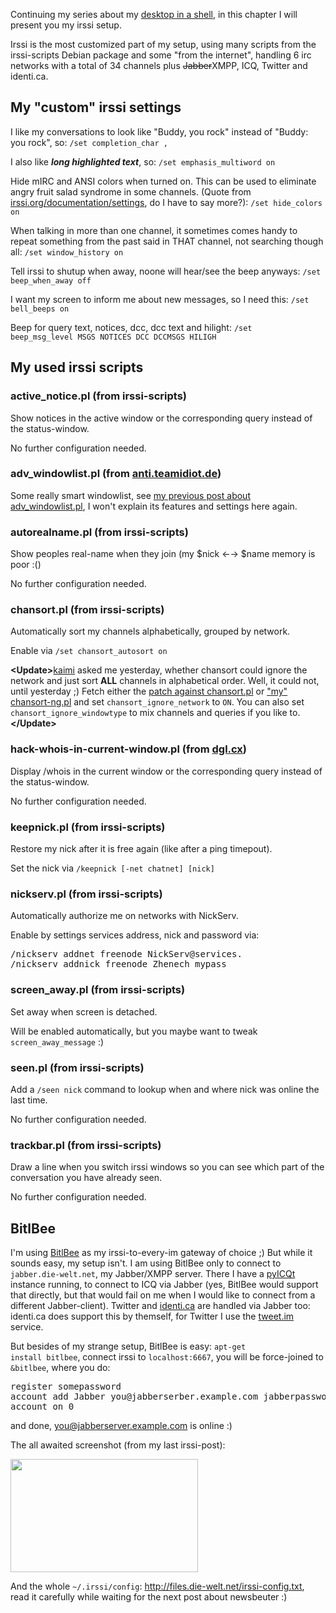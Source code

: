 <html><body><p>Continuing my series about my <a href="https://www.die-welt.net/2011/02/desktop-in-a-shell/">desktop in a shell</a>, in this chapter I will present you my irssi setup.

Irssi is the most customized part of my setup, using many scripts from the irssi-scripts Debian package and some "from the internet", handling 6 irc networks with a total of 34 channels plus <del>Jabber</del>XMPP, ICQ, Twitter and identi.ca.﻿

</p><h2>My "custom" irssi settings</h2>

I like my conversations to look like "Buddy, you rock" instead of "Buddy: you rock", so:
<code>/set completion_char ,</code>

I also like <strong>*long highlighted text*</strong>, so:
<code>/set emphasis_multiword on</code>

Hide mIRC and ANSI colors when turned on. This can be used to eliminate angry fruit salad syndrome in some channels. (Quote from <a href="http://irssi.org/documentation/settings">irssi.org/documentation/settings</a>, do I have to say more?):
<code>/set hide_colors on</code>

When talking in more than one channel, it sometimes comes handy to repeat something from the past said in THAT channel, not searching though all:
<code>/set window_history on</code>

Tell irssi to shutup when away, noone will hear/see the beep anyways:
<code>/set beep_when_away off</code>

I want my screen to inform me about new messages, so I need this:
<code>/set bell_beeps on</code>

Beep for query text, notices, dcc, dcc text and hilight:
<code>/set beep_msg_level MSGS NOTICES DCC DCCMSGS HILIGH</code>

<h2>My used irssi scripts</h2>
<h3>active_notice.pl (from irssi-scripts)</h3>
Show notices in the active window or the corresponding query instead of the status-window.

No further configuration needed.

<h3>adv_windowlist.pl (from <a href="http://anti.teamidiot.de/static/nei/*/Code/Irssi/adv_windowlist.pl">anti.teamidiot.de</a>)</h3>
Some really smart windowlist, see <a href="http://www.die-welt.net/2010/12/because-people-asked-my-irssi-advanced-windowlist-setup/">my previous post about adv_windowlist.pl</a>, I won't explain its features and settings here again.

<h3>autorealname.pl (from irssi-scripts)</h3>
Show peoples real-name when they join (my $nick ←→ $name memory is poor :()

No further configuration needed.

<h3>chansort.pl (from irssi-scripts)</h3>
Automatically sort my channels alphabetically, grouped by network.

Enable via <code>/set chansort_autosort on</code>

<strong>&lt;Update&gt;</strong><a href="http://identi.ca/kaimi">kaimi</a> asked me yesterday, whether chansort could ignore the network and just sort <strong>ALL</strong> channels in alphabetical order. Well, it could not, until yesterday ;) Fetch either the <a href="http://files.die-welt.net/irssi/chansort-ignore.patch">patch against chansort.pl</a> or <a href="http://files.die-welt.net/irssi/chansort-ng.pl">"my" chansort-ng.pl</a> and set <code>chansort_ignore_network</code> to <code>ON</code>. You can also set <code>chansort_ignore_windowtype</code> to mix channels and queries if you like to.<strong>&lt;/Update&gt;</strong>

<h3>hack-whois-in-current-window.pl (from <a href="http://dgl.cx/irssi/hack-whois-in-current-window.pl">dgl.cx</a>)</h3>
Display /whois in the current window or the corresponding query instead of the status-window.

No further configuration needed.

<h3>keepnick.pl (from irssi-scripts)</h3>
Restore my nick after it is free again (like after a ping timepout).

Set the nick via <code>/keepnick [-net chatnet] [nick]</code>

<h3>nickserv.pl (from irssi-scripts)</h3>
Automatically authorize me on networks with NickServ.

Enable by settings services address, nick and password via:
<pre>/nickserv addnet freenode NickServ@services.
/nickserv addnick freenode Zhenech mypass</pre>

<h3>screen_away.pl (from irssi-scripts)</h3>
Set away when screen is detached.

Will be enabled automatically, but you maybe want to tweak <code>screen_away_message</code> :)

<h3>seen.pl (from irssi-scripts)</h3>
Add a <code>/seen nick</code> command to lookup when and where nick was online the last time.

No further configuration needed.

<h3>trackbar.pl (from irssi-scripts)</h3>
Draw a line when you switch irssi windows so you can see which part of the conversation you have already seen.

No further configuration needed.

<h2>BitlBee</h2>
I'm using <a href="http://bitlbee.org">BitlBee</a> as my irssi-to-every-im gateway of choice ;) But while it sounds easy, my setup isn't. I am using BitlBee only to connect to <code>jabber.die-welt.net</code>, my Jabber/XMPP server. There I have a <a href="http://code.google.com/p/pyicqt/">pyICQt</a> instance running, to connect to ICQ via Jabber (yes, BitlBee would support that directly, but that would fail on me when I would like to connect from a different Jabber-client). Twitter and <a href="http://identi.ca">identi.ca</a> are handled via Jabber too: identi.ca does support this by themself, for Twitter I use the <a href="http://tweet.im">tweet.im</a> service.

But besides of my strange setup, BitlBee is easy: <code>apt-get install bitlbee</code>, connect irssi to <code>localhost:6667</code>, you will be force-joined to <code>&amp;bitlbee</code>, where you do:

<pre>register somepassword
account add Jabber you@jabberserber.example.com jabberpassword
account on 0</pre>

and done, you@jabberserver.example.com is online :)

The all awaited screenshot (from my last irssi-post):

<a href="/wp-content/uploads/2010/12/irssi-awl.png"><img class="alignnone size-medium wp-image-759" title="irssi advanced windowlist" src="/wp-content/uploads/2010/12/irssi-awl-300x181.png" alt="" width="300" height="181"></a>

And the whole <code>~/.irssi/config</code>: <a href="http://files.die-welt.net/irssi-config.txt">http://files.die-welt.net/irssi-config.txt</a>, read it carefully while waiting for the next post about newsbeuter :)</body></html>
